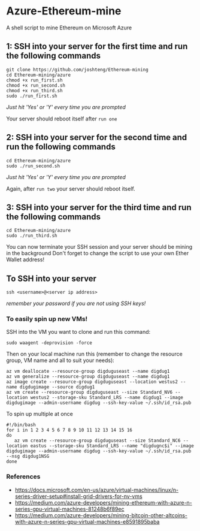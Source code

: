 # Azure-Ethereum-mine
A shell script to mine Ethereum on Microsoft Azure

## 1: SSH into your server for the first time and run the following commands
```
git clone https://github.com/joshteng/Ethereum-mining
cd Ethereum-mining/azure
chmod +x run_first.sh
chmod +x run_second.sh
chmod +x run_third.sh
sudo ./run_first.sh
```
*Just hit 'Yes' or 'Y' every time you are prompted*

Your server should reboot itself after `run one`

## 2: SSH into your server for the second time and run the following commands
```
cd Ethereum-mining/azure
sudo ./run_second.sh
```
*Just hit 'Yes' or 'Y' every time you are prompted*

Again, after `run two` your server should reboot itself.

## 3: SSH into your server for the third time and run the following commands
```
cd Ethereum-mining/azure
sudo ./run_third.sh
```

You can now terminate your SSH session and your server should be mining in the background
Don't forget to change the script to use your own Ether Wallet address!

## To SSH into your server
```
ssh <username>@<server ip address>
```
*remember your password if you are not using SSH keys!*

### To easily spin up new VMs!
SSH into the VM you want to clone and run this command:
```
sudo waagent -deprovision -force
```
Then on your local machine run this (remember to change the resource group, VM name and all to suit your needs):
```
az vm deallocate --resource-group digduguseast --name digdug1
az vm generalize --resource-group digduguseast --name digdug1
az image create --resource-group digduguseast --location westus2 --name digdugimage --source digdug1
az vm create --resource-group digduguseast --size Standard_NV6 --location westus2 --storage-sku Standard_LRS --name digdug1 --image digdugimage --admin-username digdug --ssh-key-value ~/.ssh/id_rsa.pub
```

To spin up multiple at once
```
#!/bin/bash
for i in 1 2 3 4 5 6 7 8 9 10 11 12 13 14 15 16
do
   az vm create --resource-group digduguseast --size Standard_NC6 --location eastus --storage-sku Standard_LRS --name "digdugnc$i" --image digdugimage --admin-username digdug --ssh-key-value ~/.ssh/id_rsa.pub --nsg digdug1NSG
done
```

### References

* https://docs.microsoft.com/en-us/azure/virtual-machines/linux/n-series-driver-setup#install-grid-drivers-for-nv-vms
* https://medium.com/azure-developers/mining-ethereum-with-azure-n-series-gpu-virtual-machines-81248b6f89ec
* https://medium.com/azure-developers/mining-bitcoin-other-altcoins-with-azure-n-series-gpu-virtual-machines-e8591895baba
